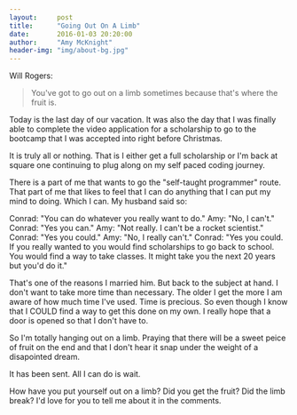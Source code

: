 ```yaml
---
layout:     post
title:      "Going Out On A Limb"
date:       2016-01-03 20:20:00
author:     "Amy McKnight"
header-img: "img/about-bg.jpg"
---
```

Will Rogers:

>You've got to go out on a limb sometimes 
>because that's where the fruit is.

Today is the last day of our vacation. It was also the day that I was finally able to complete the video application for a scholarship to go to the bootcamp that I was accepted into right before Christmas. 

It is truly all or nothing. That is I either get a full scholarship or I'm back at square one continuing to plug along on my self paced coding journey. 

There is a part of me that wants to go the "self-taught programmer" route. That part of me that likes to feel that I can do anything that I can put my mind to doing. Which I can. My husband said so:

Conrad: "You can do whatever you really want to do."
Amy: "No, I can't."
Conrad: "Yes you can."
Amy: "Not really. I can't be a rocket scientist."
Conrad: "Yes you could."
Amy: "No, I really can't."
Conrad: "Yes you could. If you really wanted to  you would find scholarships to go back to school. You would find a way to take classes. It might take you the next 20 years but you'd do it."

That's one of the reasons I married him. But back to the subject at hand. I don't want to take more time than necessary. The older I get the more I am aware of how much time I've used. Time is precious. So even though I know that I COULD find a way to get this done on my own. I really hope that a door is opened so that I don't have to.

So I'm totally hanging out on a limb. Praying that there will be a sweet peice of fruit on the end and that I don't hear it snap under the weight of a disapointed dream. 

It has been sent. All I can do is wait. 

How have you put yourself out on a limb? Did you get the fruit? Did the limb break? I'd love for you to tell me about it in the comments.
